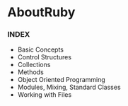# AboutRuby

### INDEX
- Basic Concepts
- Control Structures
- Collections
- Methods
- Object Oriented Programming
- Modules, Mixing, Standard Classes
- Working with Files
